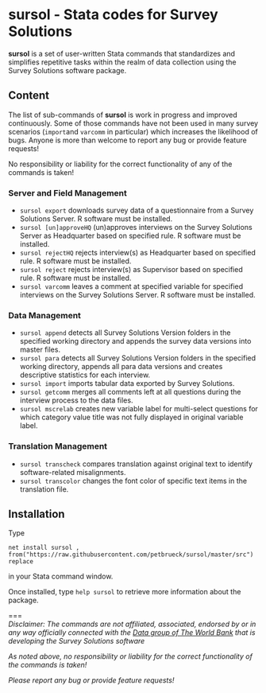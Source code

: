 # sursol - Stata codes for Survey Solutions 

**sursol** is a set of user-written Stata commands that standardizes and simplifies repetitive tasks within the realm of data collection using the Survey Solutions software package.

## **Content**
The list of sub-commands of **sursol**  is work in progress and improved continuously. Some of those commands have not been used in many survey scenarios (`import`and `varcomm` in particular) which increases the likelihood of bugs. Anyone is more than welcome to report any bug or provide feature requests!

No responsibility or liability for the correct functionality of any of the commands is taken!

### Server and Field Management
- `sursol export`  downloads survey data of a questionnaire from a Survey Solutions Server. R software must be installed.
- `sursol [un]approveHQ` (un)approves interviews on the Survey Solutions Server as Headquarter based on specified rule. R software must be installed.
- `sursol rejectHQ`  rejects interview(s) as Headquarter based on specified rule. R software must be installed. 
- `sursol reject`  rejects interview(s) as Supervisor based on specified rule. R software must be installed. 
- `sursol varcomm`  leaves a comment at specified variable for specified interviews on the Survey Solutions Server. R software must be installed.

### Data Management
- `sursol append`  detects all Survey Solutions Version folders  in the specified working directory and appends the survey data versions into master files. 
- `sursol para`  detects all Survey Solutions Version folders in the specified working directory, appends all para data versions and creates descriptive statistics for each interview.
- `sursol import` imports tabular data exported by Survey Solutions.
- `sursol getcomm` merges all comments left at all questions during the interview process to the data files. 
- `sursol mscrelab` creates new variable label for multi-select questions for which category value title was not fully displayed in original variable label. 

### Translation Management
- `sursol transcheck` compares translation against original text to identify software-related misalignments.
- `sursol transcolor` changes the font color of specific text items in the translation file. 

## **Installation**
Type 

`net install sursol , from("https://raw.githubusercontent.com/petbrueck/sursol/master/src") replace`  

in your Stata command window.

Once installed, type
`help sursol` to retrieve more information about the package.







===  
*Disclaimer: The commands are not affiliated, associated, endorsed by or in any way officially connected with the [Data group of The World Bank](https://mysurvey.solutions/) that is developing the Survey Solutions software*

*As noted above, no responsibility or liability for the correct functionality of the commands is taken!*

*Please report any bug or provide feature requests!*

